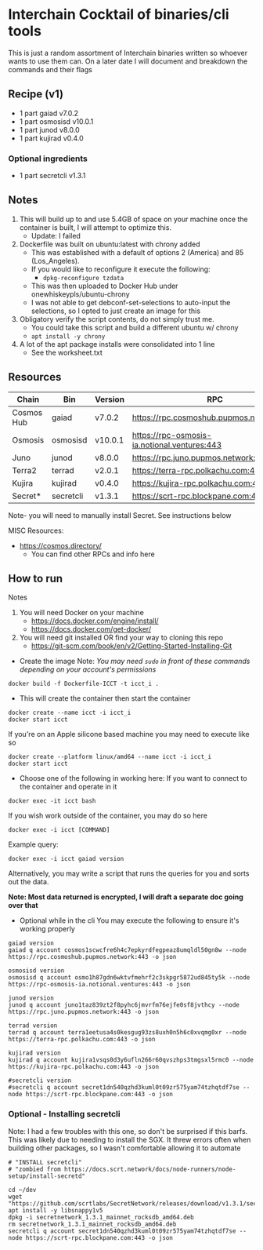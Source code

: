 # Interchain Cocktail of binaries/cli tools
This is just a random assortment of Interchain binaries written so whoever wants to use them can.  On a later date I will document and breakdown the commands and their flags

## Recipe (v1)
- 1 part gaiad v7.0.2
- 1 part osmosisd v10.0.1
- 1 part junod v8.0.0
- 1 part kujirad v0.4.0

### Optional ingredients
- 1 part secretcli v1.3.1

## Notes
1. This will build up to and use 5.4GB of space on your machine once the container is built, I will attempt to optimize this.
    - Update: I failed
2. Dockerfile was built on ubuntu:latest with chrony added
    - This was established with a default of options 2 (America) and 85 (Los_Angeles).
    - If you would like to reconfigure it execute the following:
        - `dpkg-reconfigure tzdata`
    - This was then uploaded to Docker Hub under onewhiskeypls/ubuntu-chrony
    - I was not able to get debconf-set-selections to auto-input the selections, so I opted to just create an image for this
3. Obligatory verify the script contents, do not simply trust me.
    - You could take this script and build a different ubuntu w/ chrony
    - `apt install -y chrony`
4. A lot of the apt package installs were consolidated into 1 line
    - See the worksheet.txt

## Resources
|Chain|Bin|Version|RPC|
|-|-|-|--|
|Cosmos Hub|gaiad|v7.0.2| https://rpc.cosmoshub.pupmos.network:443 |
|Osmosis|osmosisd|v10.0.1| https://rpc-osmosis-ia.notional.ventures:443 |
|Juno|junod|v8.0.0| https://rpc.juno.pupmos.network:443 |
|Terra2|terrad|v2.0.1| https://terra-rpc.polkachu.com:443 |
|Kujira|kujirad|v0.4.0| https://kujira-rpc.polkachu.com:443 |
|Secret*|secretcli|v1.3.1| https://scrt-rpc.blockpane.com:443 |

Note- you will need to manually install Secret. See instructions below

MISC Resources:
- https://cosmos.directory/
  - You can find other RPCs and info here

## How to run
Notes
1. You will need Docker on your machine
    - https://docs.docker.com/engine/install/
    - https://docs.docker.com/get-docker/
2. You will need git installed OR find your way to cloning this repo
    - https://git-scm.com/book/en/v2/Getting-Started-Installing-Git

- Create the image
Note: *You may need `sudo` in front of these commands depending on your account's permissions*

```
docker build -f Dockerfile-ICCT -t icct_i .
```

- This will create the container then start the container
```
docker create --name icct -i icct_i
docker start icct
```

If you're on an Apple silicone based machine you may need to execute like so
```
docker create --platform linux/amd64 --name icct -i icct_i
docker start icct

```

- Choose one of the following in working here:
If you want to connect to the container and operate in it
```
docker exec -it icct bash
```

If you wish work outside of the container, you may do so here
```
docker exec -i icct [COMMAND]
```
Example query:
```
docker exec -i icct gaiad version
```
Alternatively, you may write a script that runs the queries for you and sorts out the data.

**Note: Most data returned is encrypted, I will draft a separate doc going over that**

- Optional while in the cli
You may execute the following to ensure it's working properly
```
gaiad version
gaiad q account cosmos1scwcfre6h4c7epkyrdfegpeaz8umqldl50gn8w --node https://rpc.cosmoshub.pupmos.network:443 -o json

osmosisd version
osmosisd q account osmo1h87gdn6wktvfmehrf2c3skpgr5872ud845ty5k --node https://rpc-osmosis-ia.notional.ventures:443 -o json

junod version
junod q account juno1taz839zt2f8pyhc6jmvrfm76ejfe0sf8jvthcy --node https://rpc.juno.pupmos.network:443 -o json

terrad version
terrad q account terra1eetusa4s0kesgug93zs8uxh0n5h6c0xvqmg0xr --node https://terra-rpc.polkachu.com:443 -o json

kujirad version
kujirad q account kujira1vsqs0d3y6ufln266r60qvszhps3tmgsxl5rmc0 --node https://kujira-rpc.polkachu.com:443 -o json

#secretcli version
#secretcli q account secret1dn540qzhd3kuml0t09zr575yam74tzhqtdf7se --node https://scrt-rpc.blockpane.com:443 -o json
```

### Optional - Installing secretcli
Note: I had a few troubles with this one, so don't be surprised if this barfs. This was likely due to needing to install the SGX.  It threw errors often when building other packages, so I wasn't comfortable allowing it to automate
```
# "INSTALL secretcli"
# "zombied from https://docs.scrt.network/docs/node-runners/node-setup/install-secretd"

cd ~/dev
wget "https://github.com/scrtlabs/SecretNetwork/releases/download/v1.3.1/secretnetwork_1.3.1_mainnet_rocksdb_amd64.deb"
apt install -y libsnappy1v5
dpkg -i secretnetwork_1.3.1_mainnet_rocksdb_amd64.deb
rm secretnetwork_1.3.1_mainnet_rocksdb_amd64.deb
secretcli q account secret1dn540qzhd3kuml0t09zr575yam74tzhqtdf7se --node https://scrt-rpc.blockpane.com:443 -o json
```
